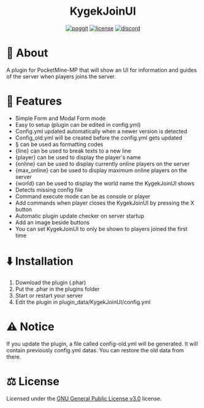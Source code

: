 <h1 align="center">KygekJoinUI</h1>

<p align="center">
<a href="https://poggit.pmmp.io/p/KygekJoinUI"><img src="https://poggit.pmmp.io/shield.dl.total/KygekJoinUI?style=for-the-badge" alt="poggit" /></a>
<a href="https://github.com/thebigcrafter/KygekJoinUI#GPL-3.0-1"><img src="https://img.shields.io/github/license/thebigcrafter/KygekTagsShop?style=for-the-badge" alt="license" /></a>
<a href="https://discord.gg/PykBfE2TZ9"><img src="https://img.shields.io/discord/1087729577004122112?color=7289DA&label=discord&logo=discord&style=for-the-badge" alt="discord" /></a>
</p>

# 📖 About

A plugin for PocketMine-MP that will show an UI for information and guides of the server when players joins the server.

# 🧩 Features

* Simple Form and Modal Form mode
* Easy to setup (plugin can be edited in config.yml)
* Config.yml updated automatically when a newer version is detected
* Config_old.yml will be created before the config.yml gets updated
* § can be used as formatting codes
* {line} can be used to break texts to a new line
* {player} can be used to display the player's name
* {online} can be used to display currently online players on the server
* {max_online} can be used to display maximum online players on the server
* {world} can be used to display the world name the KygekJoinUI shows
* Detects missing config file
* Command execute mode can be as console or player
* Add commands when player closes the KygekJoinUI by pressing the X button
* Automatic plugin update checker on server startup
* Add an image beside buttons
* You can set KygekJoinUI to only be shown to players joined the first time

# ⬇️ Installation

1. Download the plugin (.phar)
2. Put the .phar in the plugins folder
3. Start or restart your server
4. Edit the plugin in plugin_data/KygekJoinUI/config.yml

# ⚠️ Notice

If you update the plugin, a file called config-old.yml will be generated. It will contain previously config.yml datas. You can restore the old data from there.  

# ⚖️ License

Licensed under the [GNU General Public License v3.0](https://github.com/thebigcrafter/KygekJoinUI#GPL-3.0-1) license.
